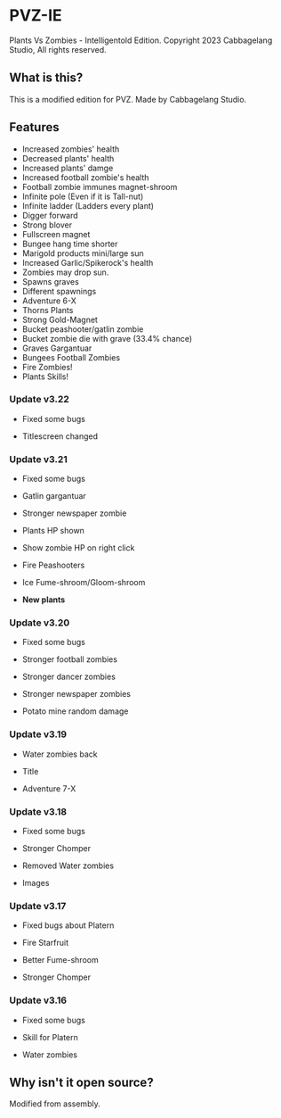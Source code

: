 # PVZ-IE
Plants Vs Zombies - Intelligentold Edition. Copyright 2023 Cabbagelang Studio, All rights reserved.

## What is this?
This is a modified edition for PVZ. Made by Cabbagelang Studio.

## Features

- Increased zombies' health
- Decreased plants' health
- Increased plants' damge
- Increased football zombie's health
- Football zombie immunes magnet-shroom
- Infinite pole (Even if it is Tall-nut)
- Infinite ladder (Ladders every plant)
- Digger forward
- Strong blover
- Fullscreen magnet
- Bungee hang time shorter
- Marigold products mini/large sun
- Increased Garlic/Spikerock's health
- Zombies may drop sun.
- Spawns graves
- Different spawnings
- Adventure 6-X
- Thorns Plants
- Strong Gold-Magnet
- Bucket peashooter/gatlin zombie
- Bucket zombie die with grave (33.4% chance)
- Graves Gargantuar
- Bungees Football Zombies
- Fire Zombies!
- Plants Skills!

### Update v3.22

- Fixed some bugs

- Titlescreen changed

### Update v3.21

- Fixed some bugs

- Gatlin gargantuar

- Stronger newspaper zombie

- Plants HP shown

- Show zombie HP on right click

- Fire Peashooters

- Ice Fume-shroom/Gloom-shroom

- **New plants**

### Update v3.20

- Fixed some bugs

- Stronger football zombies

- Stronger dancer zombies

- Stronger newspaper zombies

- Potato mine random damage

### Update v3.19

- Water zombies back

- Title

- Adventure 7-X

### Update v3.18

- Fixed some bugs

- Stronger Chomper

- Removed Water zombies

- Images

### Update v3.17

- Fixed bugs about Platern

- Fire Starfruit

- Better Fume-shroom

- Stronger Chomper

### Update v3.16

- Fixed some bugs

- Skill for Platern

- Water zombies

## Why isn't it open source?
Modified from assembly.